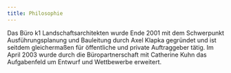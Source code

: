 ```yaml
---
title: Philosophie
---
```


Das Büro k1 Landschaftsarchitekten wurde Ende 2001 mit dem Schwerpunkt Ausführungsplanung und Bauleitung durch Axel Klapka
gegründet und ist seitdem gleichermaßen für öffentliche und private Auftraggeber tätig. Im April 2003 wurde durch die Büropartnerschaft mit Catherine Kuhn das Aufgabenfeld um Entwurf und Wettbewerbe erweitert.
